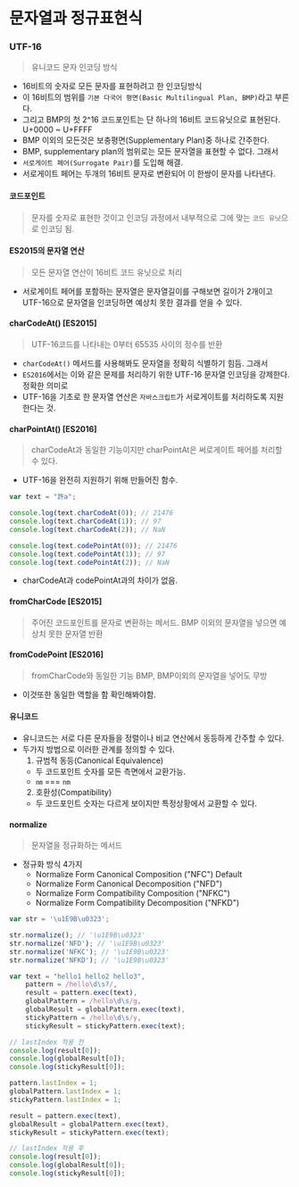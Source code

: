 # 문자열과 정규표현식

### UTF-16 
> 유니코드 문자 인코딩 방식
- 16비트의 숫자로 모든 문자를 표현하려고 한 인코딩방식 
- 이 16비트의 범위를 `기본 다국어 평면(Basic Multilingual Plan, BMP)`라고 부른다.
- 그리고 BMP의 첫 2^16 코드포인트는 단 하나의 16비트 코드유닛으로 표현된다. U+0000 ~ U+FFFF
- BMP 이외의 모든것은 보충평면(Supplementary Plan)중 하나로 간주한다.
- BMP, supplementary plan의 범위로는 모든 문자열을 표현할 수 없다. 그래서
- `서로게이트 페어(Surrogate Pair)`를 도입해 해결.
- 서로게이트 페어는 두개의 16비트 문자로 변환되어 이 한쌍이 문자를 나타낸다. 

#### 코드포인트
> 문자를 숫자로 표현한 것이고 인코딩 과정에서 내부적으로 그에 맞는 `코드 유닛`으로 인코딩 됨.

#### ES2015의 문자열 연산
> 모든 문자열 연산이 16비트 코드 유닛으로 처리
- 서로게이트 페어를 포함하는 문자열은 문자열길이를 구해보면 길이가 2개이고 UTF-16으로 문자열을 인코딩하면 예상치 못한 결과를 얻을 수 있다.

#### charCodeAt() [ES2015]
> UTF-16코드를 나타내는 0부터 65535 사이의 정수를 반환
- `charCodeAt()` 메서드를 사용해봐도 문자열을 정확히 식별하기 힘듬. 그래서
- `ES2016`에서는 이와 같은 문제를 처리하기 위한 UTF-16 문자열 인코딩을 강제한다. 정확한 의미로
- UTF-16을 기초로 한 문자열 연산은 `자바스크립트`가 서로게이트를 처리하도록 지원한다는 것.

#### charPointAt() [ES2016]
> charCodeAt과 동일한 기능이지만 charPointAt은 써로게이트 페어를 처리할 수 있다.
- UTF-16을 완전히 지원하기 위해 만들어진 함수.

```javascript
var text = "許a";

console.log(text.charCodeAt(0)); // 21476
console.log(text.charCodeAt(1)); // 97
console.log(text.charCodeAt(2)); // NaN

console.log(text.codePointAt(0)); // 21476
console.log(text.codePointAt(1)); // 97
console.log(text.codePointAt(2)); // NaN
```

* charCodeAt과 codePointAt과의 차이가 없음.

#### fromCharCode [ES2015]
> 주어진 코드포인트를 문자로 변환하는 메서드. BMP 이외의 문자열을 넣으면 예상치 못한 문자열 반환
#### fromCodePoint [ES2016]
> fromCharCode와 동일한 기능 BMP, BMP이외의 문자열을 넣어도 무방

* 이것또한 동일한 역할을 함 확인해봐야함.

#### 유니코드
- 유니코드는 서로 다른 문자들을 정렬이나 비교 연산에서 동등하게 간주할 수 있다.
- 두가지 방법으로 이러한 관계를 정의할 수 있다.
  1. 규범적 동등(Canonical Equivalence)
    - 두 코드포인트 숫자를 모든 측면에서 교환가능.
    - `㎚` === `nm`
  2. 호환성(Compatibility)
    - 두 코드포인트 숫자는 다르게 보이지만 특정상황에서 교환할 수 있다.

#### normalize
> 문자열을 정규화하는 메서드

- 정규화 방식 4가지
  - Normalize Form Canonical Composition ("NFC") Default
  - Normalize Form Canonical Decomposition ("NFD") 
  - Normalize Form Compatibility Composition ("NFKC") 
  - Normalize Form Compatibility Decomposition ("NFKD") 

```javascript
var str = '\u1E9B\u0323';

str.normalize(); // '\u1E9B\u0323'
str.normalize('NFD'); // '\u1E9B\u0323'
str.normalize('NFKC'); // '\u1E9B\u0323'
str.normalize('NFKD'); // '\u1E9B\u0323'

```

```javascript
var text = "hello1 hello2 hello3",
    pattern = /hello\d\s?/,
    result = pattern.exec(text),
    globalPattern = /hello\d\s/g,
    globalResult = globalPattern.exec(text),
    stickyPattern = /hello\d\s/y,
    stickyResult = stickyPattern.exec(text);

// lastIndex 적용 전
console.log(result[0]);
console.log(globalResult[0]);
console.log(stickyResult[0]);

pattern.lastIndex = 1;
globalPattern.lastIndex = 1;
stickyPattern.lastIndex = 1;

result = pattern.exec(text),
globalResult = globalPattern.exec(text),
stickyResult = stickyPattern.exec(text);

// lastIndex 적용 후
console.log(result[0]);
console.log(globalResult[0]);
console.log(stickyResult[0]);
```